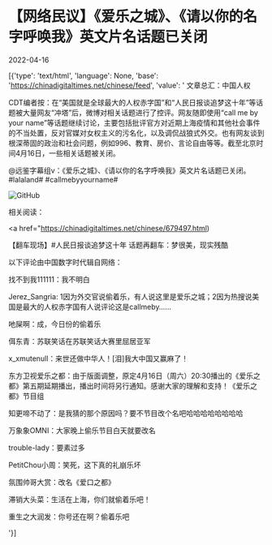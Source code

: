 # 【网络民议】《爱乐之城》、《请以你的名字呼唤我》英文片名话题已关闭

2022-04-16

[{'type': 'text/html', 'language': None, 'base': 'https://chinadigitaltimes.net/chinese/feed', 'value': ' 文章总汇：中国人权

CDT编者按：在“美国就是全球最大的人权赤字国”和“人民日报谈追梦这十年”等话题被大量网友“冲塔”后，微博对相关话题进行了控评。网友随即使用“call me by your name”等话题继续讨论，主要包括批评官方对近期上海疫情和其他社会事件的不当处置，反对官媒对女权主义的污名化，以及调侃战狼式外交。也有网友谈到根深蒂固的政治和社会问题，例如996、教育、房价、言论自由等等。截至北京时间4月16日，一些相关话题被关闭。

@远鉴字幕组v：《爱乐之城》、《请以你的名字呼唤我》英文片名话题已关闭。 #lalaland# #callmebyyourname#

![GitHub](https://chinadigitaltimes.net/chinese/files/2022/04/Screen-Shot-2022-04-16-at-11.05.21-AM.png)

相关阅读：



<a href="https://chinadigitaltimes.net/chinese/679497.html)

【翻车现场】#人民日报谈追梦这十年 话题再翻车：梦很美，现实残酷



以下评论由中国数字时代辑自网络：



找不到我111111：我不明白

Jerez_Sangria: 1因为外交官说偷着乐，有人说这里是爱乐之城；2因为热搜说美国是最大的人权赤字国有人说评论这是callmeby……

吔屎啊：成，今日份的偷着乐

佴东青：苏联笑话在苏联笑话大赛里屈居亚军

x_xmutenull：来世还做中华人！[泪]我大中国又赢麻了！

东方卫视爱乐之都：由于版面调整，原定4月16日（周六）20:30播出的《爱乐之都》第五期延期播出，播出时间将另行通知。感谢大家的理解和支持！《爱乐之都》节目组

知更啼不动了：是我猜的那个原因吗？要不节目改个名吧哈哈哈哈哈哈哈哈

万象象OMNI：大家晚上偷乐节目白天就要改名

trouble-lady：要素过多

PetitChou小周：笑死，这下真的礼崩乐坏

氛围帅哥大赏：改名《爱口之都》

滞销大头菜：生活在上海，你们就偷着乐吧！

重生之大润发：你号还在啊？偷着乐吧

'}]